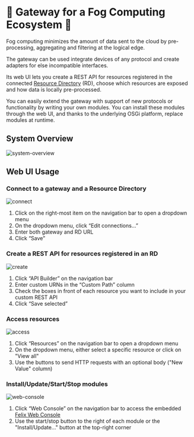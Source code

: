 # :foggy: Gateway for a Fog Computing Ecosystem :foggy:
Fog computing minimizes the amount of data sent to the cloud by pre-processing, aggregating and filtering at the logical edge.

The gateway can be used integrate devices of any protocol and create adapters for else incompatible interfaces.

Its web UI lets you create a REST API for resources registered in the connected [Resource Directory](https://datatracker.ietf.org/doc/draft-ietf-core-resource-directory) (RD), choose which resources are exposed and how data is locally pre-processed.

You can easily extend the gateway with support of new protocols or functionality by writing your own modules. You can install these modules through the web UI, and thanks to the underlying OSGi platform, replace modules at runtime.

## System Overview
![system-overview](https://user-images.githubusercontent.com/28816371/52897417-7064e900-31d4-11e9-8042-972b20352e1c.png)

## Web UI Usage
### Connect to a gateway and a Resource Directory
![connect](https://user-images.githubusercontent.com/28816371/52898200-3a773300-31db-11e9-9156-8e91b86ddc98.png)
1. Click on the right-most item on the navigation bar to open a dropdown menu
2. On the dropdown menu, click “Edit connections...”
3. Enter both gateway and RD URL
4. Click “Save”

### Create a REST API for resources registered in an RD
![create](https://user-images.githubusercontent.com/28816371/52898276-11a36d80-31dc-11e9-9843-24516e0877d5.png)
1. Click “API Builder” on the navigation bar
2. Enter custom URNs in the “Custom Path” column
3. Check the boxes in front of each resource you want to include in your custom REST API
4. Click “Save selected”

### Access resources
![access](https://user-images.githubusercontent.com/28816371/52898323-89719800-31dc-11e9-9131-2dcaf51dcf55.png)
1. Click “Resources” on the navigation bar to open a dropdown menu
2. On the dropdown menu, either select a specific resource or click on "View all"
3. Use the buttons to send HTTP requests with an optional body ("New Value" column)

### Install/Update/Start/Stop modules
![web-console](https://user-images.githubusercontent.com/28816371/52898388-8c20bd00-31dd-11e9-8b6d-00d04d152592.png)
1. Click “Web Console” on the navigation bar to access the embedded [Felix Web Console](http://felix.apache.org/documentation/subprojects/apache-felix-web-console.html)
2. Use the start/stop button to the right of each module or the "Install/Update..." button at the top-right corner
